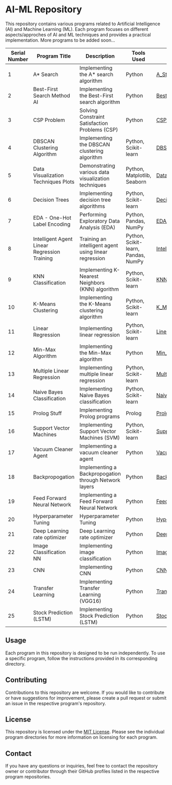 # AI-ML Repository

This repository contains various programs related to Artificial Intelligence (AI) and Machine Learning (ML). Each program focuses on different aspects/approches of AI and ML techniques and provides a practical implementation. More programs to be added soon...

| Serial Number | Program Title                                   | Description                                          | Tools Used                                     | Repository Link                                                                                                 |
|---------------|-------------------------------------------------|------------------------------------------------------|------------------------------------------------|----------------------------------------------------------------------------------------------------------------|
| 1             | A* Search                                       | Implementing the A* search algorithm                | Python                                          | [A_Star_Search](https://github.com/Haleshot/AI-ML/tree/master/A_Star_Search)                                    |
| 2             | Best-First Search Method AI                      | Implementing the Best-First search algorithm        | Python                                          | [Best_First_Search_Method_AI](https://github.com/Haleshot/AI-ML/tree/master/Best_First_Search_Method_AI)                       |
| 3             | CSP Problem                                     | Solving Constraint Satisfaction Problems (CSP)      | Python                                          | [CSP_Problem](https://github.com/Haleshot/AI-ML/tree/master/CSP_Problem)                                       |
| 4             | DBSCAN Clustering Algorithm                     | Implementing the DBSCAN clustering algorithm        | Python, Scikit-learn                           | [DBSCAN_Clustering_Algorithm](https://github.com/Haleshot/AI-ML/tree/master/DBSCAN_Clustering_Algorithm)                       |
| 5             | Data Visualization Techniques Plots             | Demonstrating various data visualization techniques | Python, Matplotlib, Seaborn                    | [Data_Visualization_Techniques_Plots Part 1](https://github.com/Haleshot/AI-ML/tree/master/Data_Visualization_Techniques_Plots), [Part 2](https://github.com/Haleshot/AI-ML-DL-NLP-CV/tree/master/Data_Exploration_Techniques_Part1)                |
| 6             | Decision Trees                                  | Implementing decision tree algorithms               | Python, Scikit-learn                           | [Decision_Trees](https://github.com/Haleshot/AI-ML/tree/master/Decision_Trees)                                    |
| 7             | EDA - One-Hot Label Encoding                    | Performing Exploratory Data Analysis (EDA)         | Python, Pandas, NumPy                          | [EDA_One_Hot_Label_Encoding](https://github.com/Haleshot/AI-ML/tree/master/EDA_One_Hot_Label_Encoding)                        |
| 8             | Intelligent Agent Linear Regression Training    | Training an intelligent agent using linear regression| Python, Scikit-learn, Pandas, NumPy            | [Intelligent_Agent_Linear_Regression_Training_Model](https://github.com/Haleshot/AI-ML/tree/master/Intelligent_Agent_Linear_Regression_Training_Model) |
| 9             | KNN Classification                              | Implementing K-Nearest Neighbors (KNN) algorithm    | Python, Scikit-learn                           | [KNN_Classification](https://github.com/Haleshot/AI-ML/tree/master/KNN_Classification)                                |
| 10            | K-Means Clustering                              | Implementing the K-Means clustering algorithm       | Python, Scikit-learn                           | [K_Means_Clustering](https://github.com/Haleshot/AI-ML/tree/master/K_Means_Clustering)                                |
| 11            | Linear Regression                               | Implementing linear regression                     | Python, Scikit-learn                           | [Linear_Regression](https://github.com/Haleshot/AI-ML/tree/master/Linear_Regression)                                 |
| 12            | Min-Max Algorithm                               | Implementing the Min-Max algorithm                  | Python                                          | [Min_Max_Algorithm](https://github.com/Haleshot/AI-ML/tree/master/Min_Max_Algorithm)                                 |
| 13            | Multiple Linear Regression                      | Implementing multiple linear regression             | Python, Scikit-learn                           | [Multiple_Linear_Regression](https://github.com/Haleshot/AI-ML/tree/master/Multiple_Linear_Regression)             |
| 14            | Naive Bayes Classification                      | Implementing Naive Bayes classification            | Python, Scikit-learn                           | [Naive_Bayes_Classification](https://github.com/Haleshot/AI-ML/tree/master/Naive_Bayes_Classification)             |
| 15            | Prolog Stuff                                    | Implementing Prolog programs                       | Prolog                                          | [Prolog_Stuff](https://github.com/Haleshot/AI-ML/tree/master/Prolog_Stuff)                                       |
| 16            | Support Vector Machines                         | Implementing Support Vector Machines (SVM)         | Python, Scikit-learn                           | [Support_Vector_Machines](https://github.com/Haleshot/AI-ML/tree/master/Support_Vector_Machines)                   |
| 17            | Vacuum Cleaner Agent                            | Implementing a vacuum cleaner agent                | Python                                          | [Vacuum Cleaner Agent](https://github.com/Haleshot/AI-ML/tree/master/Vacuum%20Cleaner%20Agent)                     |
| 18            | Backpropogation                            | Implementing a Backpropogation through Network layers                | Python                                          | [Backpropogation](https://github.com/Haleshot/AI-ML-DL-NLP-CV/tree/master/Back_Propogation)                     |
| 19            | Feed Forward Neural Network                            | Implementing a Feed Forward Neural Network                | Python                                          | [FeedForward Neural Network](https://github.com/Haleshot/AI-ML-DL-NLP-CV/tree/master/Feedforward_Neural_Network)                     |
| 20            | Hyperparameter Tuning                            | Hyperparameter Tuning                | Python                                          | [Hyper Parameter Tuning](https://github.com/Haleshot/AI-ML-DL-NLP-CV/tree/master/Hyperparameter_Tuning)                     |
| 21            | Deep Learning rate optimizer                            | Deep Learning rate optimizer                | Python                                          | [Deep Learning rate optimizer](https://github.com/Haleshot/AI-ML-DL-NLP-CV/tree/master/Deep_Learning_Rate_Optimizers)                     |
| 22            | Image Classification NN                            | Implementing image classification                | Python                                          | [Image Classification](https://github.com/Haleshot/AI-ML-DL-NLP-CV/tree/master/Image_Classification_NN)                     |
| 23            | CNN                            | Implementing CNN                | Python                                          | [CNN](https://github.com/Haleshot/AI-ML-DL-NLP-CV/tree/master/CNN)                     |
| 24            | Transfer Learning                            | Implementing Transfer Learning (VGG16)                | Python                                          | [Transfer Learning](https://github.com/Haleshot/AI-ML-DL-NLP-CV/tree/master/Transfer_Learning)                     |
| 25            | Stock Prediction (LSTM)                            | Implementing Stock Prediction (LSTM)                | Python                                          | [Stock Prediction](https://github.com/Haleshot/AI-ML-DL-NLP-CV/tree/master/LSTM)                     |


## Usage

Each program in this repository is designed to be run independently. To use a specific program, follow the instructions provided in its corresponding directory.

## Contributing

Contributions to this repository are welcome. If you would like to contribute or have suggestions for improvement, please create a pull request or submit an issue in the respective program's repository.

## License

This repository is licensed under the [MIT License](https://opensource.org/licenses/MIT). Please see the individual program directories for more information on licensing for each program.

## Contact

If you have any questions or inquiries, feel free to contact the repository owner or contributor through their GitHub profiles listed in the respective program repositories.
